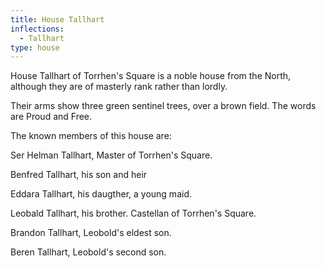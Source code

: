 ```yaml
---
title: House Tallhart
inflections:
  - Tallhart
type: house
---
```


House Tallhart of Torrhen's Square is a noble house from the North, although they are of masterly rank rather than lordly.

Their arms show three green sentinel trees, over a brown field. The words are Proud and Free.

The known members of this house are:

Ser Helman Tallhart, Master of Torrhen's Square.

Benfred Tallhart, his son and heir

Eddara Tallhart, his daugther, a young maid.

Leobald Tallhart, his brother. Castellan of Torrhen's Square.

Brandon Tallhart, Leobold's eldest son.

Beren Tallhart, Leobold's second son.


